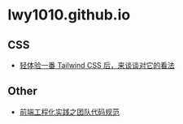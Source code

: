 # lwy1010.github.io

## CSS

- [轻体验一番 Tailwind CSS 后，来谈谈对它的看法](https://github.com/lwy1010/lwy1010.github.io/issues/2)

## Other

- [前端工程化实践之团队代码规范](https://github.com/lwy1010/lwy1010.github.io/issues/1)
